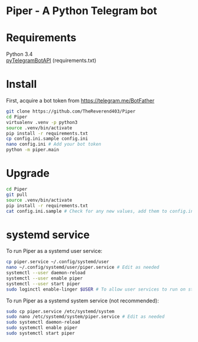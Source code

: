 Piper - A Python Telegram bot
=============================

# Requirements
Python 3.4  
[pyTelegramBotAPI](https://github.com/eternnoir/pyTelegramBotAPI) (requirements.txt)

# Install
First, acquire a bot token from https://telegram.me/BotFather

```sh
git clone https://github.com/TheReverend403/Piper
cd Piper
virtualenv .venv -p python3
source .venv/bin/activate
pip install -r requirements.txt
cp config.ini.sample config.ini
nano config.ini # Add your bot token
python -m piper.main
```

# Upgrade
```sh
cd Piper
git pull
source .venv/bin/activate
pip install -r requirements.txt
cat config.ini.sample # Check for any new values, add them to config.ini
```

# systemd service
To run Piper as a systemd user service:

```sh
cp piper.service ~/.config/systemd/user
nano ~/.config/systemd/user/piper.service # Edit as needed
systemctl --user daemon-reload
systemctl --user enable piper
systemctl --user start piper
sudo loginctl enable-linger $USER # To allow user services to run on startup and stay after logout.
```

To run Piper as a systemd system service (not recommended):

```sh
sudo cp piper.service /etc/systemd/system
sudo nano /etc/systemd/system/piper.service # Edit as needed
sudo systemctl daemon-reload
sudo systemctl enable piper
sudo systemctl start piper
```